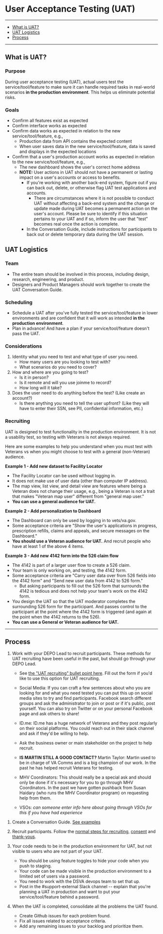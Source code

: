 # User Acceptance Testing (UAT)
  
<hr> 

* [What is UAT?](#what-is-uat)
* [UAT Logistics](#uat-logistics)
* [Process](#process)

<hr>

## What is UAT?

### Purpose

During user acceptance testing (UAT), actual users test the service/tool/feature to make sure it can handle required tasks in real-world scenarios **in the production environment**. This helps us eliminate potential risks. 

### Goals

* Confirm all features exist as expected
* Confirm interface works as expected
* Confirm data works as expected in relation to the new service/tool/feature, e.g., 
  * Production data from API contains the expected content
  * When user saves data in the new service/tool/feature, data is saved and displays in the expected locations 
* Confirm that a user's production account works as expected in relation to the new service/tool/feature, e.g.,
  * The new dashboard shows the user's correct home address
  * **NOTE:** User actions in UAT should not have a permanent or lasting impact on a user's accounts or access to benefits. 
    * If you're working with another back-end system, figure out if you can back out, delete, or otherwise flag UAT test applications and accounts. 
      * There are circumstances where it is not possible to conduct UAT without affecting a back-end system and the change or update made during UAT becomes a permanent action on the user's account. Please be sure to identify if this situation pertains to your UAT and if so, inform the user that "test" becomes real once the action is complete.
    * In the Conversation Guide, include instructions for participants to back out or delete temporary data during the UAT session. 


## UAT Logistics

### Team

* The entire team should be involved in this process, including design, research, engineering, and product. 
* Designers and Product Managers should work together to create the UAT Conversation Guide.


### Scheduling
* Schedule a UAT after you've fully tested the service/tool/feature in lower environments and are confident that it will work as intended **in the production environment**.
* Plan in advance! And have a plan if your service/tool/feature doesn't pass the UAT.


### Considerations

1. Identity what you need to test and what type of user you need. 
    * How many users are you looking to test with? 
    * What scenarios do you need to cover? 
1. How and where are you going to test?  
    * Is it in person?  
    * Is it remote and will you use joinme to record? 
    * How long will it take?
1. Does the user need to do anything before the test? (Like create an account?) 
    * Is there anything you need to tell the user upfront? (Like they will have to enter their SSN, see PII, confidential information, etc.)

### Recruiting

UAT is designed to test functionality in the production environment. It is not a usability test, so testing with Veterans is not always required. 

Here are some examples to help you understand when you must test with Veterans vs when you might choose to test with a general (non-Veteran) audience.

**Example 1 - Add new dataset to Facility Locator**

* The Facility Locator can be used without logging in. 
* It does not make use of user data (other than computer IP address). 
* The map view, list view, and detail view are features where being a Veteran does not change their usage, e.g., being a Veteran is not a trait that makes "Veteran map user" different from "general map user."
* **You can use a general audience for UAT.**

**Example 2 - Add personalization to Dashboard**

* The Dashboard can only be used by logging in to vets/va.gov.
* Some acceptance criteria are "Show the user's applications in progress, prescription refills, claims and appeals, and secure messages on the Dashboard."
* **You should use a Veteran audience for UAT.** And recruit people who have at least 1 of the above 4 items.

**Example 3 - Add new 4142 form into the 526 claim flow**

* The 4142 is part of a larger user flow to create a 526 claim.
* Your team is only working on, and testing, the 4142 form.
* Some acceptance criteria are "Carry user data over from 526 fields into the 4142 form" and "Send new user data from 4142 to 526 form."
  * But asking participants to fill out the 526 form that surrounds the 4142 is tedious and does not help your team's work on the 4142 form.
* You design the UAT so that the UAT moderator completes the surrounding 526 form for the participant. And passes control to the participant at the point where the 4142 form is triggered (and again at the point when the 4142 returns to the 526).
* **You can use a General or Veteran audience for UAT.**

<hr>


## Process

1. Work with your DEPO Lead to recruit participants. These methods for UAT recruiting have been useful in the past, but should go through your DEPO Lead.

    - See [the "UAT recruiting" bullet point here](https://github.com/department-of-veterans-affairs/va.gov-team/blob/master/platform/research/research-process.md). Fill out the form if you'd like to use this option for UAT recruiting.

    - Social Media: If you can craft a few sentences about who you are looking for and what you need tested you can put this up on social media sites to try and find participants. Facebook search different groups and ask the administrator to join or post or if it's public, post yourself. You can also try on Twitter or on your personal Facebook page and ask others to share!

    - ID.me: ID.me has a huge network of Veterans and they post regularly on their social platforms. You could reach out in their slack channel and ask if they'd be willing to help. 

    - Ask the business owner or main stakeholder on the project to help recruit. 

    - **IS MARTIN STILL A GOOD CONTACT?** Martin Taylor: Martin used to be in charge of VA Comms and is a big champion of our work.  In the past he has helped recruit Veterans for testing. 
    
    -  MHV Coordinators: This should really be a special ask and should only be done if it's necessary for you to go through MHV Coordinators.  In the past we have gotten pushback from Susan Haidary (who runs the MHV Coordinator program) on requesting help from them.

    - VSOs: _can someone enter info here about going through VSOs for this if you have had experience_
    
<!--1. Create a UAT test script. The test script is to make sure you've captured all acceptance criteria before you write the Conversation Guide in the next step. This can be any format you like.-->

1. Create a Conversation Guide. [See examples](#example-conversation-guides-for-uat)   

1. Recruit participants. Follow the [normal steps for recruiting](https://department-of-veterans-affairs.github.io/va-digital-service-handbook/resources/user-research#participant-recruiting), [consent](https://department-of-veterans-affairs.github.io/va-digital-service-handbook/resources/user-research#participant-consent) and [thank-yous](https://department-of-veterans-affairs.github.io/va-digital-service-handbook/resources/user-research#participant-thank-yous).

1. Your code needs to be in the production environment for UAT, but not visible to users who are not part of your UAT. 
    * You should be using feature toggles to hide your code when you push to staging. 
    * Your code can be made visible in the production environment to a limited set of users via a password.
    * You need to work with the DSVA devops team to set that up.
    * Post in the #support-external Slack channel -- explain that you're planning a UAT in production and want to put your service/tool/feature behind a password.

1. When the UAT is completed, consolidate all the problems the UAT found.
    * Create Github issues for each problem found. 
    * Fix all issues related to acceptance criteria.
    * Add any remaining issues to your backlog and prioritize them.

<!--    - Operation Code: https://operationcode.org/ More info about this coming soon!-->



